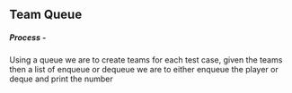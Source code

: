 ## Team Queue

##### Process -
Using a queue we are to create teams for each test case, given the teams then a list of enqueue or dequeue we are to either enqueue the player or deque and print the number
